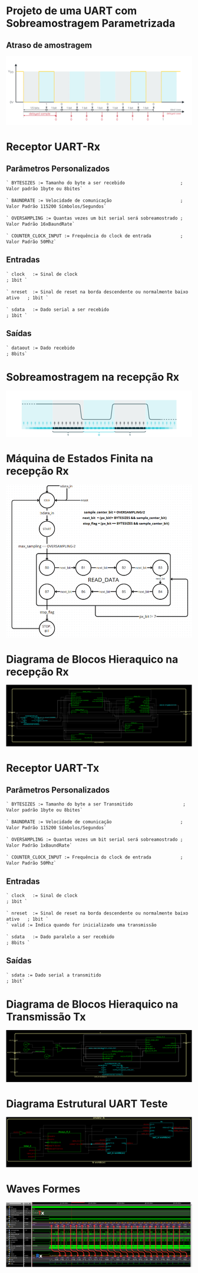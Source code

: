 # Projeto de uma UART com Sobreamostragem Parametrizada

## Atraso de amostragem

<img src="./img/delay_sample.png">

# Receptor UART-Rx

## Parâmetros Personalizados

    ` BYTESIZES := Tamanho do byte a ser recebido                     ; Valor padrão 1byte ou 8bites`

    ` BAUNDRATE := Velocidade de comunicação                          ; Valor Padrão 115200 Símbolos/Segundos`

    ` OVERSAMPLING := Quantas vezes um bit serial será sobreamostrado ; Valor Padrão 16xBaundRate`

    ` COUNTER_CLOCK_INPUT := Frequência do clock de entrada           ; Valor Padrão 50Mhz`

## Entradas 
    ` clock   := Sinal de clock                                                   ; 1bit `

    ` nreset  := Sinal de reset na borda descendente ou normalmente baixo ativo   ; 1bit `

    ` sdata   := Dado serial a ser recebido                                       ; 1bit `

## Saídas    
    ` dataout := Dado recebido                                                    ; 8bits`
# Sobreamostragem na recepção Rx
<img src="./img/oversampling.png">

# Máquina de Estados Finita na recepção Rx
<img src="./img/fsm_rx.png">

# Diagrama de Blocos Hieraquico na recepção Rx
<img src="./img/uart_rx.png">

# Receptor UART-Tx

## Parâmetros Personalizados

    ` BYTESIZES := Tamanho do byte a ser Transmitido                   ; Valor padrão 1byte ou 8bites`

    ` BAUNDRATE := Velocidade de comunicação                          ; Valor Padrão 115200 Símbolos/Segundos`

    ` OVERSAMPLING := Quantas vezes um bit serial será sobreamostrado ; Valor Padrão 1xBaundRate`

    ` COUNTER_CLOCK_INPUT := Frequência do clock de entrada           ; Valor Padrão 50Mhz`
## Entradas 
    ` clock   := Sinal de clock                                                   ; 1bit `

    ` nreset  := Sinal de reset na borda descendente ou normalmente baixo ativo   ; 1bit `
    ` valid := Indica quando for inicializado uma transmissão

    ` sdata   := Dado paralelo a ser recebido                                       ; 8bits `

## Saídas    
    ` sdata := Dado serial a transmitido                                                    ; 1bit`
# Diagrama de Blocos Hieraquico na Transmissão Tx

<img src="./img/uart_tx.png">


# Diagrama Estrutural UART Teste
<img src="./img/diagrama_strutural_do_teste.png">

# Waves Formes

<p align="center">
<img src="./img/waves_forms.png">
</p>

